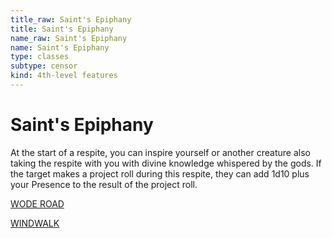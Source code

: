 ```yaml
---
title_raw: Saint's Epiphany
title: Saint's Epiphany
name_raw: Saint's Epiphany
name: Saint's Epiphany
type: classes
subtype: censor
kind: 4th-level features
---
```


# Saint's Epiphany

At the start of a respite, you can inspire yourself or another creature also taking the respite with you with divine knowledge whispered by the gods. If the target makes a project roll during this respite, they can add 1d10 plus your Presence to the result of the project roll.

[WODE ROAD](./Wode%20Road.md)

[WINDWALK](./Windwalk.md)
